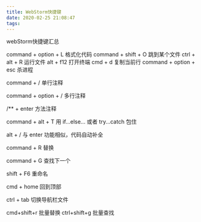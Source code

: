 ```yaml
---
title: WebStorm快捷键
date: 2020-02-25 21:08:47
tags:
---
```


webStorm快捷键汇总
<!-- more -->
command + option + L 格式化代码
command + shift + O 跳到某个文件
ctrl + alt + R 运行文件
alt + f12 打开终端
cmd + d 复制当前行
command + option + esc 杀进程

command + / 单行注释

command + option + / 多行注释

/** + enter 方法注释

command + alt + T 用 if...else... 或者 try...catch 包住

alt + / 与 enter 功能相似，代码自动补全

command + R 替换

command + G 查找下一个

shift + F6 重命名

cmd + home 回到顶部

ctrl + tab 切换导航栏文件

cmd+shift+r 批量替换
ctrl+shift+g 批量查找